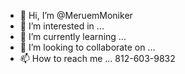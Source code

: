 - 👋 Hi, I’m @MeruemMoniker
- 👀 I’m interested in ...
- 🌱 I’m currently learning ...
- 💞️ I’m looking to collaborate on ...
- 📫 How to reach me ... 812-603-9832

<!---
MeruemMoniker/MeruemMoniker is a ✨ special ✨ repository because its `README.md` (this file) appears on your GitHub profile.
You can click the Preview link to take a look at your changes.
--->
